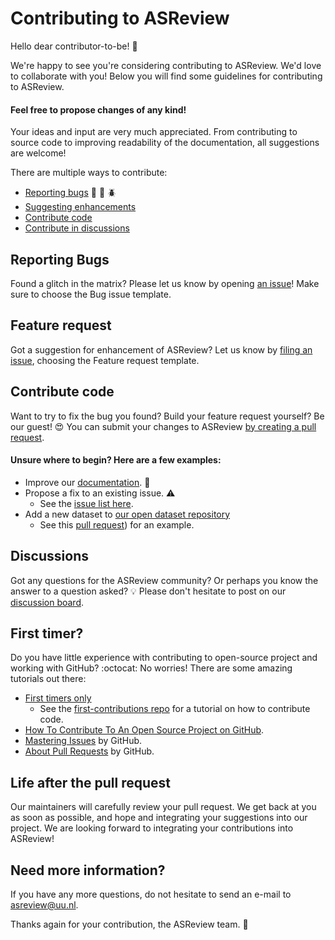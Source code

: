 # Contributing to ASReview
Hello dear contributor-to-be! :wave:

We're happy to see you're considering contributing to ASReview.
We'd love to collaborate with you!
Below you will find some guidelines for contributing to ASReview.

#### Feel free to propose changes of any kind!
Your ideas and input are very much appreciated.
From contributing to source code to improving readability of the documentation, all suggestions are welcome!

There are multiple ways to contribute:
- [Reporting bugs](#reporting-bugs) :bug: :ant: :beetle:
- [Suggesting enhancements](#feature-request)
- [Contribute code](#contribute-code)
- [Contribute in discussions](#discussions)

##  Reporting Bugs
Found a glitch in the matrix?
Please let us know by opening [an issue](https://github.com/asreview/asreview/issues/new/choose)! Make sure to choose the Bug issue template.

## Feature request
Got a suggestion for enhancement of ASReview?
Let us know by [filing an issue](https://github.com/asreview/asreview/issues/new/choose), choosing the Feature request template.

## Contribute code
Want to try to fix the bug you found?
Build your feature request yourself?
Be our guest! :heart_eyes:
You can submit your changes to ASReview [by creating a pull request](https://github.com/asreview/asreview/pull/new/master).

#### Unsure where to begin? Here are a few examples:  
- Improve our [documentation](https://asreview.readthedocs.io/en/latest/). :memo:
- Propose a fix to an existing issue. :warning:
  - See the [issue list here](https://github.com/asreview/asreview/issues).
- Add a new dataset to [our open dataset repository](https://github.com/asreview/systematic-review-datasets/pull/11)
  - See this [pull request](https://github.com/asreview/systematic-review-datasets/pull/11)) for an example.

## Discussions
Got any questions for the ASReview community?
Or perhaps you know the answer to a question asked? 💡
Please don't hesitate to post on our [discussion board](https://github.com/asreview/asreview/discussions).

## First timer?
Do you have little experience with contributing to open-source project and working with GitHub? :octocat: No worries! There are some amazing tutorials out there:

- [First timers only](https://www.firsttimersonly.com)
  - See the [first-contributions repo](https://github.com/firstcontributions/first-contributions) for a tutorial on how to contribute code.
- [How To Contribute To An Open Source Project on GitHub](https://egghead.io/courses/how-to-contribute-to-an-open-source-project-on-github).
- [Mastering Issues](https://guides.github.com/features/issues/) by GitHub.
- [About Pull Requests](https://help.github.com/en/github/collaborating-with-issues-and-pull-requests/about-pull-requests) by GitHub.

## Life after the pull request
Our maintainers will carefully review your pull request.
We get back at you as soon as possible, and hope and integrating your suggestions into our project.
We are looking forward to integrating your contributions into ASReview!

## Need more information?
If you have any more questions, do not hesitate to send an e-mail to asreview@uu.nl.

Thanks again for your contribution, the ASReview team. :yellow_heart:
